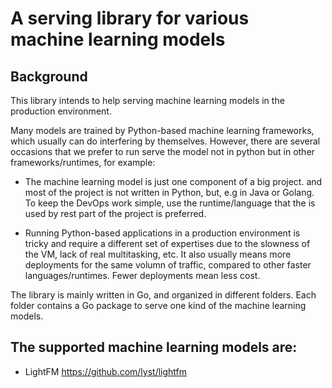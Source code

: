 # A serving library for various machine learning models

## Background
This library intends to help serving machine learning models in the production environment.

Many models are trained by Python-based machine learning frameworks, which usually can do interfering by themselves.  However, there are several occasions that we prefer to run serve the model not in python but in other frameworks/runtimes, for example:

* The machine learning model is just one component of a big project. and most of the project is not written in Python, but, e.g in Java or Golang. To keep the DevOps work simple, use the runtime/language that the is used by rest part of the project is preferred.

* Running Python-based applications in a production environment is tricky and require a different set of expertises due to the slowness of the VM,  lack of real multitasking, etc. It also usually means more deployments for the same volumn of traffic,  compared to other faster languages/runtimes. Fewer deployments mean less cost.

The library is mainly written in Go, and organized in different folders. Each folder contains a Go package to serve one kind of the machine learning models. 


## The supported machine learning models are:

* LightFM https://github.com/lyst/lightfm
